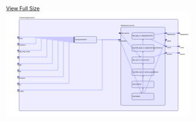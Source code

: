 [View Full Size](https://raw.githubusercontent.com/mingfang/terraform-k8s-modules/master/modules/jaeger/query/diagram.svg?sanitize=true)<img src="diagram.svg"/>
